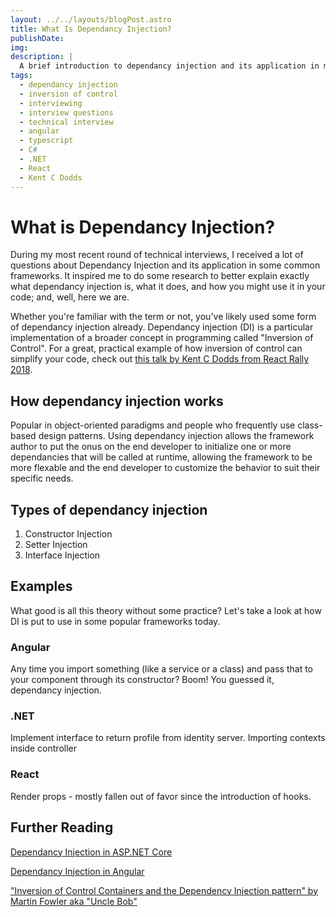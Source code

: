 ```yaml
---
layout: ../../layouts/blogPost.astro
title: What Is Dependancy Injection?
publishDate: 
img: 
description: |
  A brief introduction to dependancy injection and its application in modern web frameworks.
tags:
  - dependancy injection
  - inversion of control
  - interviewing
  - interview questions
  - technical interview
  - angular
  - typescript
  - C#
  - .NET
  - React
  - Kent C Dodds
---
```


# What is Dependancy Injection?

During my  most recent round of technical interviews, I received a lot of questions about Dependancy Injection and its application in some common frameworks. It inspired me to do some research to better explain exactly what dependancy injection is, what it does, and how you might use it in your code; and, well, here we are.

Whether you're familiar with the term or not, you've likely used some form of dependancy injection already. Dependancy injection (DI) is a particular implementation of a broader concept in programming called "Inversion of Control". For a great, practical example of how inversion of control can simplify your code, check out [this talk by Kent C Dodds from React Rally 2018](https://www.youtube.com/watch?v=AiJ8tRRH0f8).

## How dependancy injection works
Popular in object-oriented paradigms and people who frequently use class-based design patterns. Using dependancy injection allows the framework author to put the onus on the end developer to initialize one or more dependancies that will be called at runtime, allowing the framework to be more flexable and the end developer to customize the behavior to suit their specific needs.

## Types of dependancy injection

1. Constructor Injection
2. Setter Injection
3. Interface Injection

## Examples
What good is all this theory without some practice? Let's take a look at how DI is put to use in some popular frameworks today.

### Angular

Any time you import something (like a service or a class) and pass that to your component through its constructor? Boom! You guessed it, dependancy injection.
### .NET

Implement interface to return profile from identity server.
Importing contexts inside controller
### React

Render props - mostly fallen out of favor since the introduction of hooks.

## Further Reading
[Dependancy Injection in ASP.NET Core](https://docs.microsoft.com/en-us/aspnet/core/fundamentals/dependency-injection?view=aspnetcore-6.0)

[Dependancy Injection in Angular](https://angular.io/guide/dependency-injection)

["Inversion of Control Containers and the Dependency Injection pattern" by Martin Fowler aka "Uncle Bob"](https://www.martinfowler.com/articles/injection.html)